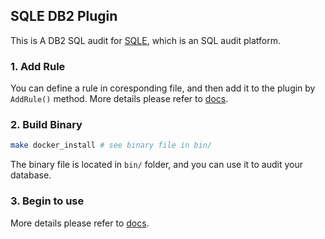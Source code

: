 ## SQLE DB2 Plugin
This is A DB2 SQL audit for  [SQLE](https://github.com/actiontech/sqle), which is an SQL audit platform.

### 1. Add Rule
You can define a rule in coresponding file, and then add it to the plugin by `AddRule()` method. More details please refer to [docs](https://actiontech.github.io/sqle-docs-cn/3.modules/3.7_auditplugin/auditplugin_development.html).

### 2. Build Binary
```bash
make docker_install # see binary file in bin/
```

The binary file is located in `bin/` folder, and you can use it to audit your database.

### 3. Begin to use
More details please refer to [docs](https://actiontech.github.io/sqle-docs-cn/3.modules/3.7_auditplugin/auditplugin_management.html).